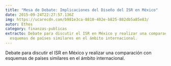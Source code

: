 ```yaml
---
title: "Mesa de Debate: Implicaciones del Diseño del ISR en México"
date: 2015-09-24T22:27:57.136Z
img: https://ucarecdn.com/b981e3ca-8810-402e-b825-882db5a85e83/
autor: Ethos
category: finanzas-publicas
extracto: Debate para discutir el ISR en México y realizar una comparación con
  esquemas de países similares en el ámbito internacional.
---
```

Debate para discutir el ISR en México y realizar una comparación con esquemas de países similares en el ámbito internacional.